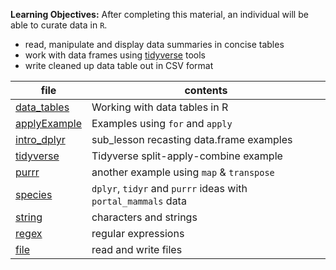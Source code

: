 **Learning Objectives:** After completing this material, an individual will be able to
curate data in `R`.

- read, manipulate and display data summaries in concise tables
- work with data frames using [tidyverse](http://tidyverse.org/) tools
- write cleaned up data table out in CSV format

file | contents
---- | --------
[data_tables](data_tables.html) | Working with data tables in R
[applyExample](applyExample.Rmd) | Examples using `for` and `apply`
[intro_dplyr](intro_dplyr.Rmd) | sub_lesson recasting data.frame examples
[tidyverse](tidyverse.html) | Tidyverse split-apply-combine example
[purrr](purrr.html) | another example using `map` & `transpose`
[species](species.html) | `dplyr`, `tidyr` and `purrr` ideas with `portal_mammals` data
[string](string.Rmd) | characters and strings
[regex](regex.Rmd) | regular expressions
[file](file.Rmd) | read and write files
